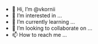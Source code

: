 - 👋 Hi, I’m @vkornii
- 👀 I’m interested in ...
- 🌱 I’m currently learning ...
- 💞️ I’m looking to collaborate on ...
- 📫 How to reach me ...

<!---
vkornii/vkornii is a ✨ special ✨ repository because its `README.md` (this file) appears on your GitHub profile.
You can click the Preview link to take a look at your changes.
--->
